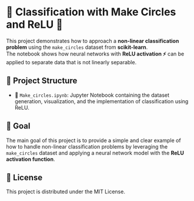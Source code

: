 # 🔵 Classification with Make Circles and ReLU 🔴

This project demonstrates how to approach a **non-linear classification problem** using the `make_circles` dataset from **scikit-learn**.  
The notebook shows how neural networks with **ReLU activation ⚡** can be applied to separate data that is not linearly separable.

## 📂 Project Structure

- 📒 `Make_circles.ipynb`: Jupyter Notebook containing the dataset generation, visualization, and the implementation of classification using ReLU.

## 🎯 Goal

The main goal of this project is to provide a simple and clear example of how to handle non-linear classification problems by leveraging the `make_circles` dataset and applying a neural network model with the **ReLU activation function**.

## 📜 License

This project is distributed under the MIT License.
